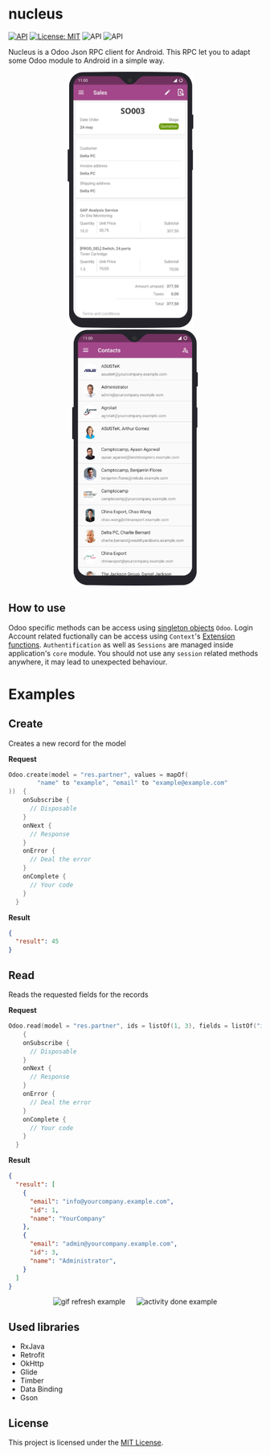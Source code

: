 # nucleus
[![API](https://img.shields.io/badge/API-17%2B-%234CC93C.svg)](https://android-arsenal.com/api?level=17)
[![License: MIT](https://img.shields.io/badge/License-MIT-yellow.svg)](https://opensource.org/licenses/MIT)
![API](https://img.shields.io/badge/Made%20with-Kotlin-blue.svg)
![API](https://img.shields.io/badge/State-In%20progress-orange.svg)


Nucleus is a Odoo Json RPC client for Android. This RPC let you to adapt some Odoo module to Android in a simple way.

<p style="text-align: center;">

<img src="https://raw.githubusercontent.com/miguel-domatix/nucleus/master/android/doc/sales.png"  alt="sale image example" width="250"/>
&emsp;
<img src="https://raw.githubusercontent.com/miguel-domatix/nucleus/master/android/doc/contactos-1.png" alt="contacts image example" width="250"/>
</p>

## How to use

Odoo specific methods can be access using [singleton objects](https://kotlinlang.org/docs/reference/object-declarations.html#object-declarations) `Odoo`.
Login Account related fuctionally can be access using `Context`'s [Extension functions](https://kotlinlang.org/docs/reference/extensions.html#extension-functions).
`Authentification` as well as `Sessions` are managed inside application's `core` module. You should not use any `session` related methods anywhere, it may lead to unexpected behaviour.

# Examples

## Create

Creates a new record for the model

**Request**
```kotlin
Odoo.create(model = "res.partner", values = mapOf(
        "name" to "example", "email" to "example@example.com"
))  {
    onSubscribe {
      // Disposable
    }
    onNext {
      // Response
    }
    onError {
      // Deal the error
    }
    onComplete {
      // Your code
    }
  }
```

**Result**
```Json
{
  "result": 45
}
```

## Read

Reads the requested fields for the records

**Request**
```kotlin
Odoo.read(model = "res.partner", ids = listOf(1, 3), fields = listOf("id", "name", "email"))
    {
    onSubscribe {
      // Disposable
    }
    onNext {
      // Response
    }
    onError {
      // Deal the error
    }
    onComplete {
      // Your code
    }
  }
  ```
  **Result**
  ```Json
  {
    "result": [
      {
        "email": "info@yourcompany.example.com",
        "id": 1,
        "name": "YourCompany"
      },
      {
        "email": "admin@yourcompany.example.com",
        "id": 3,
        "name": "Administrator",
      }
    ]
  }
```
<p style="text-align: center;">
<img src="https://raw.githubusercontent.com/miguel-domatix/nucleus/master/android/doc/Peek%2028-05-2019%2012-34.gif" alt="gif refresh example" width="250"/>
&emsp;
<img src="https://raw.githubusercontent.com/miguel-domatix/nucleus/master/android/doc/Peek%2028-05-2019%2012-36.gif" alt="activity done example" width="250"/>
</p>

## Used libraries

- RxJava
- Retrofit
- OkHttp
- Glide
- Timber
- Data Binding
- Gson

## License

This project is licensed under the [MIT License](http://opensource.org/licenses/MIT).
